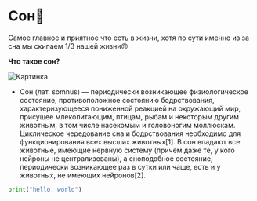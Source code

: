 # Сон💯

Самое главное и приятное что есть в жизни, хотя по сути именно из за сна мы скипаем 1/3 нашей жизни🙃

**Что такое сон?**

![Картинка](https://avatars.mds.yandex.net/i?id=25507110cd773799e8cd6d82280cf103_l-10912513-images-thumbs&n=13)

- Сон (лат. somnus) — периодически возникающее физиологическое состояние, противоположное состоянию бодрствования, характеризующееся пониженной реакцией на окружающий мир, присущее млекопитающим, птицам, рыбам и некоторым другим животным, в том числе насекомым и головоногим моллюскам. Циклическое чередование сна и бодрствования необходимо для функционирования всех высших животных[1]. В сон впадают все животные, имеющие нервную систему (причём даже те, у кого нейроны не централизованы), а сноподобное состояние, периодически возникающее раз в сутки или чаще, есть и у животных, не имеющих нейронов[2].


```python
print("hello, world")
```













